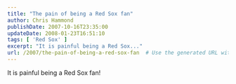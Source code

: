```yaml
---
title: "The pain of being a Red Sox fan"
author: Chris Hammond
publishDate: 2007-10-16T23:35:00
updateDate: 2008-01-23T16:51:10
tags: [ 'Red Sox' ]
excerpt: "It is painful being a Red Sox..."
url: /2007/the-pain-of-being-a-red-sox-fan  # Use the generated URL with year
---
```

It is painful being a Red Sox fan!
